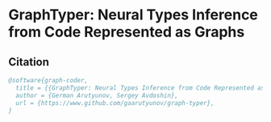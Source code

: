 # GraphTyper: Neural Types Inference from Code Represented as Graphs

## Citation

```bibtex
@software{graph-coder,
  title = {{GraphTyper: Neural Types Inference from Code Represented as Graphs}},
  author = {German Arutyunov, Sergey Avdoshin},
  url = {https://www.github.com/gaarutyunov/graph-typer},
}

